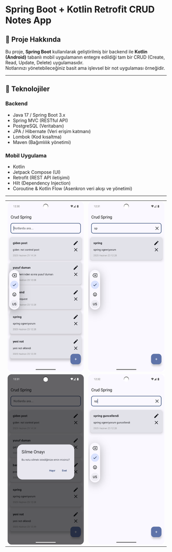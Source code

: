 # Spring Boot + Kotlin Retrofit CRUD Notes App

## 📱 Proje Hakkında

Bu proje, **Spring Boot** kullanılarak geliştirilmiş bir backend ile **Kotlin (Android)** tabanlı mobil uygulamanın entegre edildiği tam bir CRUD (Create, Read, Update, Delete) uygulamasıdır.  
Notlarınızı yönetebileceğiniz basit ama işlevsel bir not uygulaması örneğidir.

---

## 🚀 Teknolojiler

### Backend
- Java 17 / Spring Boot 3.x
- Spring MVC (RESTful API)
- PostgreSQL (Veritabanı)
- JPA / Hibernate (Veri erişim katmanı)
- Lombok (Kod kısaltma)
- Maven (Bağımlılık yönetimi)

### Mobil Uygulama
- Kotlin
- Jetpack Compose (UI)
- Retrofit (REST API iletişimi)
- Hilt (Dependency Injection)
- Coroutine & Kotlin Flow (Asenkron veri akışı ve yönetimi)
---


<table>
  <tr>
    <td><img src="https://github.com/dumanYusuf/SpringCrudNotes/blob/master/s1.png?raw=true" width="300" /></td>
    <td><img src="https://github.com/dumanYusuf/SpringCrudNotes/blob/master/s2.png?raw=true" width="300" /></td>
  </tr>
  <tr>
    <td><img src="https://github.com/dumanYusuf/SpringCrudNotes/blob/master/s3.png?raw=true" width="300" /></td>
    <td><img src="https://github.com/dumanYusuf/SpringCrudNotes/blob/master/s4.png?raw=true" width="300" /></td>
  </tr>
</table>

